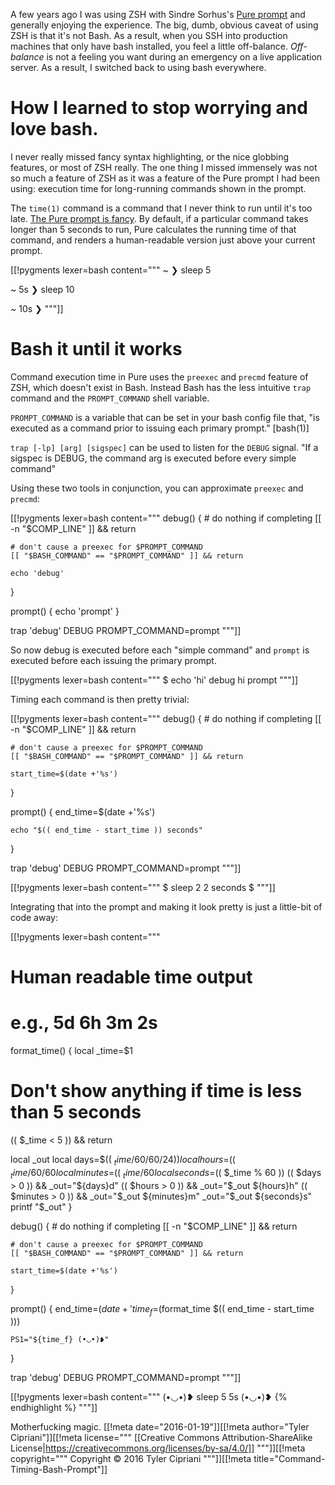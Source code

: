 A few years ago I was using ZSH with Sindre Sorhus's
[Pure prompt](https://github.com/sindresorhus/pure) and generally enjoying
the experience. The big, dumb, obvious caveat of using ZSH is that it's not Bash.
As a result, when you SSH into production machines that only have bash installed,
you feel a little off-balance. _Off-balance_ is not a feeling you want during an
emergency on a live application server. As a result, I switched
back to using bash everywhere.

How I learned to stop worrying and love bash.
===

I never really missed fancy syntax highlighting, or the nice globbing
features, or most of ZSH really. The one thing I missed immensely was not so
much a feature of ZSH as it was a feature of the Pure prompt I had been using:
execution time for long-running commands shown in the prompt.

The `time(1)` command is a command that I never think to run until it's too
late. [The Pure prompt is fancy](https://github.com/sindresorhus/pure/blob/master/pure.zsh#L46-L53).
By default, if a particular command takes longer than 5 seconds to run, Pure
calculates the running time of that command, and renders a human-readable
version just above your current prompt.

[[!pygments lexer=bash content="""
~
❯ sleep 5

~ 5s
❯ sleep 10

~ 10s
❯
"""]]

Bash it until it works
===

Command execution time in Pure uses the `preexec` and `precmd` feature of
ZSH, which doesn't exist in Bash. Instead Bash has the less intuitive `trap`
command and the `PROMPT_COMMAND` shell variable.

`PROMPT_COMMAND` is a variable that can be set in your bash config file that,
"is executed as a command prior to issuing each primary prompt." [bash(1)]

`trap [-lp] [arg] [sigspec]` can be used to listen for the `DEBUG` signal.
"If a sigspec is DEBUG, the command arg is executed before every simple command"

Using these two tools in conjunction, you can approximate `preexec`  and `precmd`:

[[!pygments lexer=bash content="""
debug() {
    # do nothing if completing
    [[ -n "$COMP_LINE" ]] && return

    # don't cause a preexec for $PROMPT_COMMAND
    [[ "$BASH_COMMAND" == "$PROMPT_COMMAND" ]] && return

    echo 'debug'
}

prompt() {
    echo 'prompt'
}

trap 'debug' DEBUG
PROMPT_COMMAND=prompt
"""]]

So now debug is executed before each "simple command" and `prompt` is executed
before each issuing the primary prompt.

[[!pygments lexer=bash content="""
$ echo 'hi'
debug
hi
prompt
"""]]

Timing each command is then pretty trivial:

[[!pygments lexer=bash content="""
debug() {
    # do nothing if completing
    [[ -n "$COMP_LINE" ]] && return

    # don't cause a preexec for $PROMPT_COMMAND
    [[ "$BASH_COMMAND" == "$PROMPT_COMMAND" ]] && return

    start_time=$(date +'%s')
}

prompt() {
    end_time=$(date +'%s')

    echo "$(( end_time - start_time )) seconds"
}

trap 'debug' DEBUG
PROMPT_COMMAND=prompt
"""]]

[[!pygments lexer=bash content="""
$ sleep 2
2 seconds
$
"""]]

Integrating that into the prompt and making it look pretty is just a little-bit of code away:

[[!pygments lexer=bash content="""
# Human readable time output
# e.g., 5d 6h 3m 2s
format_time() {
  local _time=$1

  # Don't show anything if time is less than 5 seconds
  (( $_time < 5 )) && return

  local _out
  local days=$(( $_time / 60 / 60 / 24 ))
  local hours=$(( $_time / 60 / 60 % 24 ))
  local minutes=$(( $_time / 60 % 60 ))
  local seconds=$(( $_time % 60 ))
  (( $days > 0 )) && _out="${days}d"
  (( $hours > 0 )) && _out="$_out ${hours}h"
  (( $minutes > 0 )) && _out="$_out ${minutes}m"
  _out="$_out ${seconds}s"
  printf "$_out"
}

debug() {
    # do nothing if completing
    [[ -n "$COMP_LINE" ]] && return

    # don't cause a preexec for $PROMPT_COMMAND
    [[ "$BASH_COMMAND" == "$PROMPT_COMMAND" ]] && return

    start_time=$(date +'%s')
}

prompt() {
    end_time=$(date +'%s')
    time_f=$(format_time $(( end_time - start_time )))

    PS1="${time_f} (•◡•)❥"
}

trap 'debug' DEBUG
PROMPT_COMMAND=prompt
"""]]

[[!pygments lexer=bash content="""
 (•◡•)❥ sleep 5
5s (•◡•)❥
{% endhighlight %}
"""]]

Motherfucking magic.
[[!meta date="2016-01-19"]][[!meta author="Tyler Cipriani"]][[!meta license="""
[[Creative Commons Attribution-ShareAlike License|https://creativecommons.org/licenses/by-sa/4.0/]]
"""]][[!meta copyright="""
Copyright &copy; 2016 Tyler Cipriani
"""]][[!meta title="Command-Timing-Bash-Prompt"]]
